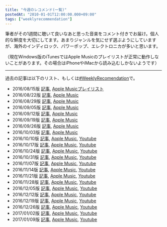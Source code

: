 ```yaml
---
title: "今週のレコメンド(一覧)"
postedAt: "2010-01-01T12:00:00.000+09:00"
tags: ["weeklyrecommendation"]
---
```


筆者がその1週間に聴いて良いなあと思った音楽をコメント付きでお届け。個人的な鮮度を大切にしてます。あまりジャンルを気にせず選ぶようにしていますが、海外のインディロック、パワーポップ、エレクトロニカが多いと思います。

（現在Windows版のiTunesではApple Musicのプレイリストが正常に動作しないことがあります。その場合はiPhoneやiMacから読み込むしかないようです）

---

過去の記事は以下のリスト、もしくは[#WeeklyRecomendation](http://30minreview.tumblr.com/tagged/weeklyrecommendation)で。

* 2016/08/15版 [記事](http://30minreview.tumblr.com/post/148976270869/%E4%BB%8A%E9%80%B1%E3%81%AE%E3%83%AC%E3%82%B3%E3%83%A1%E3%83%B3%E3%83%89-815%E7%89%88), [Apple Musicプレイリスト](https://itunes.apple.com/jp/playlist/jin-zhounorekomendo-8-15ban/idpl.6ce44b9bbf244619b6ccabf9b295dc27)
* 2016/08/22版 [記事](http://30minreview.tumblr.com/post/149315765074/%E4%BB%8A%E9%80%B1%E3%81%AE%E3%83%AC%E3%82%B3%E3%83%A1%E3%83%B3%E3%83%89-822%E7%89%88), [Apple Music](https://itunes.apple.com/jp/playlist/jin-zhounorekomendo-8-22ban/idpl.a03ef0e44d7e4768b7563f67000daa4c)
* 2016/08/29版 [記事](http://30minreview.tumblr.com/post/149645016814/%E4%BB%8A%E9%80%B1%E3%81%AE%E3%83%AC%E3%82%B3%E3%83%A1%E3%83%B3%E3%83%89-829%E7%89%88), [Apple Music](https://itunes.apple.com/jp/playlist/jin-zhounorekomendo-08-29ban/idpl.e9edd865f0344058a8d66d2ebf2e9bdb)
* 2016/09/05版 [記事](http://30minreview.tumblr.com/post/149971088224/%E4%BB%8A%E9%80%B1%E3%81%AE%E3%83%AC%E3%82%B3%E3%83%A1%E3%83%B3%E3%83%89-95%E7%89%88), [Apple Music](https://itunes.apple.com/jp/playlist/jin-zhounorekomendo-9-5ban/idpl.60eae2d6ef914ef49186e964228ed72e)
* 2016/09/12版 [記事](http://30minreview.tumblr.com/post/150307067084/%E4%BB%8A%E9%80%B1%E3%81%AE%E3%83%AC%E3%82%B3%E3%83%A1%E3%83%B3%E3%83%89-912%E7%89%88), [Apple Music](https://itunes.apple.com/jp/playlist/jin-zhounorekomendo-09-12ban/idpl.a737841dab0b4d84b46ee2ea0942d6fa)
* 2016/09/19版 [記事](http://30minreview.tumblr.com/post/150633348364/%E4%BB%8A%E9%80%B1%E3%81%AE%E3%83%AC%E3%82%B3%E3%83%A1%E3%83%B3%E3%83%89-0919%E7%89%88), [Apple Music](https://itunes.apple.com/jp/playlist/jin-zhounorekomendo-09-19ban/idpl.c183b0d5e27c488e880aafe2c2ce033c)
* 2016/09/26版 [記事](http://30minreview.tumblr.com/post/151094304364/%E4%BB%8A%E9%80%B1%E3%81%AE%E3%83%AC%E3%82%B3%E3%83%A1%E3%83%B3%E3%83%89-0926%E7%89%88), [Apple Music](https://itunes.apple.com/jp/playlist/jin-zhounorekomendo-09-26ban/idpl.bd745627ed614f0e848cc13c4e912452)
* 2016/10/03版 [記事](http://30minreview.tumblr.com/post/151339998434/%E4%BB%8A%E9%80%B1%E3%81%AE%E3%83%AC%E3%82%B3%E3%83%A1%E3%83%B3%E3%83%89-1003%E7%89%88), [Apple Music](https://itunes.apple.com/jp/playlist/jin-zhounorekomendo-10-03ban/idpl.783da547ed9945ecafbeff2c67067c9a)
* 2016/10/10版 [記事](http://30minreview.tumblr.com/post/151655855904/%E4%BB%8A%E9%80%B1%E3%81%AE%E3%83%AC%E3%82%B3%E3%83%A1%E3%83%B3%E3%83%89-1010%E7%89%88), [Apple Music](http://t.umblr.com/redirect?z=https%3A%2F%2Fitunes.apple.com%2Fjp%2Fplaylist%2Fjin-zhounorekomendo-10-10ban%2Fidpl.b43c93b323bb4efdbf0f21af067c0669&t=NTY0ZTUxMTI0NGFlYzRkYjUxYWNmNjE2MjRiODVhZGUzNDEwMGFmNCxCTnl5OXpSYQ%3D%3D&b=t%3APDNJI90S3WgeJuGXxcQRqA&m=1), [Youtube](http://t.umblr.com/redirect?z=https%3A%2F%2Fwww.youtube.com%2Fplaylist%3Flist%3DPLegnWsUgQaydW9anDV2Uh5rwaE5kxOr1c&t=NDVkNjgwMmMxYzhjOTJjOGIyYmFhMWNjNzhkYTBmYTVmZGNmZmY4ZSxCTnl5OXpSYQ%3D%3D&b=t%3APDNJI90S3WgeJuGXxcQRqA&m=1)
* 2016/10/17版 [記事](http://30minreview.tumblr.com/post/151926422849/%E4%BB%8A%E9%80%B1%E3%81%AE%E3%83%AC%E3%82%B3%E3%83%A1%E3%83%B3%E3%83%89-1017%E7%89%88), [Apple Music](http://t.umblr.com/redirect?z=https%3A%2F%2Fitunes.apple.com%2Fjp%2Fplaylist%2Fjin-zhounorekomendo-10-17ban%2Fidpl.de0ba177aaa446afaba932ce72ff1142&t=Y2I5Y2Y0ZDQ5ODg5MjFlMmEwMWU4Mjg2MmY3YWQxMzMzNWZlYmM3MyxycHQ1UE83OQ%3D%3D&b=t%3APDNJI90S3WgeJuGXxcQRqA&m=1), [ Youtube](http://t.umblr.com/redirect?z=https%3A%2F%2Fwww.youtube.com%2Fplaylist%3Flist%3DPLegnWsUgQayeOVq2JpPL5-qJKjTZxMYNy&t=ZTRjMjJlNDYxNDI5YjJjNTk4NGViNDMwMDYxMTZkMDJlMzRlZjQ0ZixycHQ1UE83OQ%3D%3D&b=t%3APDNJI90S3WgeJuGXxcQRqA&m=1)
* 2016/10/24版 [記事](http://30minreview.tumblr.com/post/152292584459/%E4%BB%8A%E9%80%B1%E3%81%AE%E3%83%AC%E3%82%B3%E3%83%A1%E3%83%B3%E3%83%89-1024%E7%89%88), [Apple Music](http://t.umblr.com/redirect?z=https%3A%2F%2Fitunes.apple.com%2Fjp%2Fplaylist%2Fjin-zhounorekomendo-10-24ban%2Fidpl.1afd6f1b0bc74feba0786e96bb473ebf&t=ODY2MjA1MTk2ZmNhYzVkNzM0NTgxMTA5NWUxNWFlMzc4YzlhN2JmZCxBemlXRjdBUw%3D%3D&b=t%3APDNJI90S3WgeJuGXxcQRqA&m=1), [ Youtube](http://t.umblr.com/redirect?z=https%3A%2F%2Fwww.youtube.com%2Fplaylist%3Flist%3DPLegnWsUgQaycjynjjVTJaXokEEprAVH5i&t=ZTIxN2E1ZjQyZmI4ZjExNTRmNGNkMGIwZDFkZjk4YjA4MTliNmFmNSxBemlXRjdBUw%3D%3D&b=t%3APDNJI90S3WgeJuGXxcQRqA&m=1)
* 2016/10/31版 [記事](http://30minreview.tumblr.com/post/152589267914/%E4%BB%8A%E9%80%B1%E3%81%AE%E3%83%AC%E3%82%B3%E3%83%A1%E3%83%B3%E3%83%89-1031%E7%89%88), [Apple Music](http://t.umblr.com/redirect?z=https%3A%2F%2Fitunes.apple.com%2Fjp%2Fplaylist%2Fjin-zhounorekomendo-10-31ban%2Fidpl.9251ecbae08441cabc56e9eb0757911f&t=MjA4MjIyZGY5YTBlNTRlMTU4OGNlZTY4MzdjOGVkMjM1YWUwZmMwOCwweUVmSG1LWA%3D%3D&b=t%3APDNJI90S3WgeJuGXxcQRqA&m=1), [Youtube](http://t.umblr.com/redirect?z=https%3A%2F%2Fwww.youtube.com%2Fplaylist%3Flist%3DPLegnWsUgQayewN9fVClPLzbmkKox%5Fjhwi&t=MmNhMzBiNWUyYzQ1NTM3MTIzMDU3MmQ1MjIyNTlmYzU5ZjE1ZmI1ZSwweUVmSG1LWA%3D%3D&b=t%3APDNJI90S3WgeJuGXxcQRqA&m=1)
* 2016/11/07版 [記事](http://30minreview.tumblr.com/post/152895617714/%E4%BB%8A%E9%80%B1%E3%81%AE%E3%83%AC%E3%82%B3%E3%83%A1%E3%83%B3%E3%83%89-1107%E7%89%88), [Apple Music](http://t.umblr.com/redirect?z=https%3A%2F%2Fitunes.apple.com%2Fjp%2Fplaylist%2Fjin-zhounorekomendo-11-07ban%2Fidpl.7a9ecbe18c074aa792a4ff63c5d54a20&t=NjM5ODc3YmMxYzIyNWU5NjExYzcwZTZlMzE0MzM0MWIyMjY5YjNiMixkd0ZuU2cxdA%3D%3D&b=t%3APDNJI90S3WgeJuGXxcQRqA&m=1), [Youtube](http://t.umblr.com/redirect?z=https%3A%2F%2Fwww.youtube.com%2Fplaylist%3Flist%3DPLegnWsUgQaydw082Y-VPbFHO%5FF4i%5Fdh6m&t=MjQxYjc1ZjExZmE4ZTFlNjI0ZTE4ZGQxYTQxY2Y4MDIzYmRhYTMzNSxkd0ZuU2cxdA%3D%3D&b=t%3APDNJI90S3WgeJuGXxcQRqA&m=1)
* 2016/11/14版 [記事](http://30minreview.tumblr.com/post/153258191539/%E4%BB%8A%E9%80%B1%E3%81%AE%E3%83%AC%E3%82%B3%E3%83%A1%E3%83%B3%E3%83%89-1114%E7%89%88), [Apple Music](https://itunes.apple.com/jp/playlist/jin-zhounorekomendo-11-14ban/idpl.f62842ea4975441685cd098cc025d337), [Youtube](https://www.youtube.com/playlist?list=PLegnWsUgQaydel7Nri6B8nWdR1CUxLqsM)
* 2016/11/21版 [記事](http://30minreview.tumblr.com/post/153474886619/%E4%BB%8A%E9%80%B1%E3%81%AE%E3%83%AC%E3%82%B3%E3%83%A1%E3%83%B3%E3%83%89-1121%E7%89%88), [Apple Music](http://t.umblr.com/redirect?z=https%3A%2F%2Fitunes.apple.com%2Fjp%2Fplaylist%2Fjin-zhounorekomendo-11-21ban%2Fidpl.f0307ab1d5f94880a569a1309f280631&t=ODNiYTNkMGNiYThmNWU5MTQwOTBiZDY0ZjkwYmUyM2ZkYTc1ZmJlYyxzTWVKYTNuRQ%3D%3D&b=t%3APDNJI90S3WgeJuGXxcQRqA&p=http%3A%2F%2F30minreview.tumblr.com%2Fpost%2F153474886619%2F%E4%BB%8A%E9%80%B1%E3%81%AE%E3%83%AC%E3%82%B3%E3%83%A1%E3%83%B3%E3%83%89-1121%E7%89%88&m=1), [Youtube](http://t.umblr.com/redirect?z=https%3A%2F%2Fwww.youtube.com%2Fplaylist%3Flist%3DPLegnWsUgQaye-FmMUfr3ymi5USHCgx0Bf&t=NTZhYTQ3ZDE0YTY4ZWJlODA5OTA0OTEwYjJhMjJlY2NmMTA1NjkwMSxzTWVKYTNuRQ%3D%3D&b=t%3APDNJI90S3WgeJuGXxcQRqA&p=http%3A%2F%2F30minreview.tumblr.com%2Fpost%2F153474886619%2F%E4%BB%8A%E9%80%B1%E3%81%AE%E3%83%AC%E3%82%B3%E3%83%A1%E3%83%B3%E3%83%89-1121%E7%89%88&m=1)
* 2016/11/28版 [記事](http://30minreview.tumblr.com/post/153774432174/%E4%BB%8A%E9%80%B1%E3%81%AE%E3%83%AC%E3%82%B3%E3%83%A1%E3%83%B3%E3%83%89-1128%E7%89%88), [Apple Music](http://t.umblr.com/redirect?z=https%3A%2F%2Fitunes.apple.com%2Fjp%2Fplaylist%2Fjin-zhounorekomendo-11-28ban%2Fidpl.153b3fc7d6ac40a7a1c3be01df885046&t=NTJmMDhhNThkZGFmMGQxZTI4MmVmYzAzYzZjOTE5YTkyNTU4NGQ3YixjWTJsZnc5SA%3D%3D&b=t%3APDNJI90S3WgeJuGXxcQRqA&p=http%3A%2F%2F30minreview.tumblr.com%2Fpost%2F153774432174%2F%E4%BB%8A%E9%80%B1%E3%81%AE%E3%83%AC%E3%82%B3%E3%83%A1%E3%83%B3%E3%83%89-1128%E7%89%88&m=1), [Youtube](http://t.umblr.com/redirect?z=http%3A%2F%2Fwww.youtube.com%2Fplaylist%3Flist%3DPLegnWsUgQayej9Wlr3AlLz8a8krHlgZCR&t=N2U1OGU5MDBkNzZlZTM5M2I2N2M2M2Q3OGYxOGIzZjg0MDVhZGU1NCxjWTJsZnc5SA%3D%3D&b=t%3APDNJI90S3WgeJuGXxcQRqA&p=http%3A%2F%2F30minreview.tumblr.com%2Fpost%2F153774432174%2F%E4%BB%8A%E9%80%B1%E3%81%AE%E3%83%AC%E3%82%B3%E3%83%A1%E3%83%B3%E3%83%89-1128%E7%89%88&m=1)
* 2016/12/05版 [記事](http://30minreview.tumblr.com/post/154071763119/%E4%BB%8A%E9%80%B1%E3%81%AE%E3%83%AC%E3%82%B3%E3%83%A1%E3%83%B3%E3%83%89-1205%E7%89%88), [Apple Music](http://t.umblr.com/redirect?z=https%3A%2F%2Fitunes.apple.com%2Fjp%2Fplaylist%2Fjin-zhounorekomendo-12-05ban%2Fidpl.2e05ee35320c4807a169d29cabcc0b90&t=OWMyODliYTY1ZTVjODVhOWMyN2U3ODk2Yzc5NzdkZTNlZTRkOWY4OSxqWjVyMmZwNw%3D%3D&b=t%3APDNJI90S3WgeJuGXxcQRqA&p=http%3A%2F%2F30minreview.tumblr.com%2Fpost%2F154071763119%2F%E4%BB%8A%E9%80%B1%E3%81%AE%E3%83%AC%E3%82%B3%E3%83%A1%E3%83%B3%E3%83%89-1205%E7%89%88&m=1), [Youtube](http://t.umblr.com/redirect?z=http%3A%2F%2Fwww.youtube.com%2Fplaylist%3Flist%3DPLegnWsUgQayfRyOKGSFCs%5FFab%5F5X7-Mo1&t=NzdmN2E4ZDRkNzg4ZDMwMGRmM2M0ODlmMGQxZGZhNGExNmYyZDNmMSxqWjVyMmZwNw%3D%3D&b=t%3APDNJI90S3WgeJuGXxcQRqA&p=http%3A%2F%2F30minreview.tumblr.com%2Fpost%2F154071763119%2F%E4%BB%8A%E9%80%B1%E3%81%AE%E3%83%AC%E3%82%B3%E3%83%A1%E3%83%B3%E3%83%89-1205%E7%89%88&m=1)
* 2016/12/12版 [記事](http://30minreview.tumblr.com/post/154395288909/%E4%BB%8A%E9%80%B1%E3%81%AE%E3%83%AC%E3%82%B3%E3%83%A1%E3%83%B3%E3%83%89-1212%E7%89%88), [Apple Music](http://t.umblr.com/redirect?z=https%3A%2F%2Fitunes.apple.com%2Fjp%2Fplaylist%2Fjin-zhounorekomendo-12-12ban%2Fidpl.7bb84c2a9a234db3bf346f28868556b5&t=YmI4YTgwOWJhZDg3NDJmNWE0ZjkzODU4NzdkNDk4YzkyZmM4ZWI2YixjYXJtbTdtaQ%3D%3D&b=t%3APDNJI90S3WgeJuGXxcQRqA&p=http%3A%2F%2F30minreview.tumblr.com%2Fpost%2F154395288909%2F%E4%BB%8A%E9%80%B1%E3%81%AE%E3%83%AC%E3%82%B3%E3%83%A1%E3%83%B3%E3%83%89-1212%E7%89%88&m=1), [Youtube](http://t.umblr.com/redirect?z=https%3A%2F%2Fwww.youtube.com%2Fplaylist%3Flist%3DPLegnWsUgQayeP8kF2XFbiDBVnFhmlzTFQ&t=NjY1ODYyZDA4MGEyYmVkMDQyZDlmNGQ0OWU5OWVjYzhhOTdhMGYxOCxjYXJtbTdtaQ%3D%3D&b=t%3APDNJI90S3WgeJuGXxcQRqA&p=http%3A%2F%2F30minreview.tumblr.com%2Fpost%2F154395288909%2F%E4%BB%8A%E9%80%B1%E3%81%AE%E3%83%AC%E3%82%B3%E3%83%A1%E3%83%B3%E3%83%89-1212%E7%89%88&m=1)
* 2016/12/19版 [記事](http://30minreview.tumblr.com/post/154717638404/%E4%BB%8A%E9%80%B1%E3%81%AE%E3%83%AC%E3%82%B3%E3%83%A1%E3%83%B3%E3%83%89-1219%E7%89%88), [Apple Music](http://t.umblr.com/redirect?z=https%3A%2F%2Fitunes.apple.com%2Fjp%2Fplaylist%2Fjin-zhounorekomendo-12-19ban%2Fidpl.ed10383b23384d46bced68c25b935b6e&t=MDA4YWIzMGExOTIxZDMxNjc2NGRlYmFmNTY3MDZjNDBlOWJlYjUzMSxoYnRwQ2ljSg%3D%3D&b=t%3APDNJI90S3WgeJuGXxcQRqA&p=http%3A%2F%2F30minreview.tumblr.com%2Fpost%2F154717638404%2F%E4%BB%8A%E9%80%B1%E3%81%AE%E3%83%AC%E3%82%B3%E3%83%A1%E3%83%B3%E3%83%89-1219%E7%89%88&m=1), [Youtube](http://t.umblr.com/redirect?z=https%3A%2F%2Fwww.youtube.com%2Fplaylist%3Flist%3DPLegnWsUgQaydrmHuNtYtrwaYhUZyXKKAR&t=NzdkMTRlNzY4MjViNDNlNDdlNjU2ZWM5Y2RmZjkxZGVhZWU3ZjA0ZCxoYnRwQ2ljSg%3D%3D&b=t%3APDNJI90S3WgeJuGXxcQRqA&p=http%3A%2F%2F30minreview.tumblr.com%2Fpost%2F154717638404%2F%E4%BB%8A%E9%80%B1%E3%81%AE%E3%83%AC%E3%82%B3%E3%83%A1%E3%83%B3%E3%83%89-1219%E7%89%88&m=1)
* 2016/12/26版 [記事](http://30minreview.tumblr.com/post/155017973869/%E4%BB%8A%E9%80%B1%E3%81%AE%E3%83%AC%E3%82%B3%E3%83%A1%E3%83%B3%E3%83%89-1226%E7%89%88), [Apple Music](http://t.umblr.com/redirect?z=https%3A%2F%2Fitunes.apple.com%2Fjp%2Fplaylist%2Fjin-zhounorekomendo-12-26ban%2Fidpl.d0419ea9e1c74f0a8d29b7fc5b8f3d0e&t=YTlkNGM4MDgwZmEyNDZhZTUxYmRlZmI4ZDA2NmFlZTU0MGQ0MzZkYiw0aENoNGNsOA%3D%3D&b=t%3APDNJI90S3WgeJuGXxcQRqA&p=http%3A%2F%2F30minreview.tumblr.com%2Fpost%2F155017973869%2F%E4%BB%8A%E9%80%B1%E3%81%AE%E3%83%AC%E3%82%B3%E3%83%A1%E3%83%B3%E3%83%89-1226%E7%89%88&m=1), [Youtube](http://t.umblr.com/redirect?z=https%3A%2F%2Fwww.youtube.com%2Fplaylist%3Flist%3DPLegnWsUgQaydhQpD8d72aLI0hpdBMw1Cy&t=OTc5YTZhODU5MWViMDI2ZjdiNWYxYTA2NDkxOWQzZjQxNDE3OWRhYyw0aENoNGNsOA%3D%3D&b=t%3APDNJI90S3WgeJuGXxcQRqA&p=http%3A%2F%2F30minreview.tumblr.com%2Fpost%2F155017973869%2F%E4%BB%8A%E9%80%B1%E3%81%AE%E3%83%AC%E3%82%B3%E3%83%A1%E3%83%B3%E3%83%89-1226%E7%89%88&m=1)
* 2017/01/02版 [記事](http://30minreview.tumblr.com/post/155389056474/%E4%BB%8A%E9%80%B1%E3%81%AE%E3%83%AC%E3%82%B3%E3%83%A1%E3%83%B3%E3%83%89-20170102%E7%89%88), [Apple Music](http://t.umblr.com/redirect?z=https%3A%2F%2Fitunes.apple.com%2Fjp%2Fplaylist%2Fjin-zhounorekomendo-2017-01%2Fidpl.3eb6387cffa04a32954483ffc7af3c6b&t=NGExMjY0Mzk3OWQ1MDgxNWYwZTkxYThiOGFkZGM5ZmRiOTg1ZTNkMCw5TnV0ZTRFQQ%3D%3D&b=t%3APDNJI90S3WgeJuGXxcQRqA&p=http%3A%2F%2F30minreview.tumblr.com%2Fpost%2F155389056474%2F%E4%BB%8A%E9%80%B1%E3%81%AE%E3%83%AC%E3%82%B3%E3%83%A1%E3%83%B3%E3%83%89-20170102%E7%89%88&m=1), [Youtube](http://t.umblr.com/redirect?z=https%3A%2F%2Fwww.youtube.com%2Fplaylist%3Flist%3DPLegnWsUgQaycS3RVPdALCti%5FqN6aSG5XR&t=ZTAzNDRhMDU0MzI5MGY5MWFmNjE0YjY1NTI0NTcxMDNhNzVjZjIxNSw5TnV0ZTRFQQ%3D%3D&b=t%3APDNJI90S3WgeJuGXxcQRqA&p=http%3A%2F%2F30minreview.tumblr.com%2Fpost%2F155389056474%2F%E4%BB%8A%E9%80%B1%E3%81%AE%E3%83%AC%E3%82%B3%E3%83%A1%E3%83%B3%E3%83%89-20170102%E7%89%88&m=1)
* 2017/01/09版 [記事](http://30minreview.tumblr.com/post/155623886014/%E4%BB%8A%E9%80%B1%E3%81%AE%E3%83%AC%E3%82%B3%E3%83%A1%E3%83%B3%E3%83%89-20170109), [Apple Music](http://t.umblr.com/redirect?z=https%3A%2F%2Fitunes.apple.com%2Fjp%2Fplaylist%2Fjin-zhounorekomendo-2017-01%2Fidpl.c077e2c0de6543a6a636f7447d075cf2&t=ODQyOWE3ZjRjMGU3OGViOGVkMzg3MThmYmEzOGY5ZWZiY2E1ZDVhMSxiNk5ubW9SMA%3D%3D&b=t%3APDNJI90S3WgeJuGXxcQRqA&p=http%3A%2F%2F30minreview.tumblr.com%2Fpost%2F155623886014%2F%E4%BB%8A%E9%80%B1%E3%81%AE%E3%83%AC%E3%82%B3%E3%83%A1%E3%83%B3%E3%83%89-20170109&m=1), [Youtube](http://t.umblr.com/redirect?z=https%3A%2F%2Fwww.youtube.com%2Fplaylist%3Flist%3DPLegnWsUgQayed9NhwGcueAP0mB9cJxIWV&t=ZWViODg0YjAzODkwOGQ3ZWM1YmRmZDg4YzE1ZWQ3YWQwZTJlMWY2MixiNk5ubW9SMA%3D%3D&b=t%3APDNJI90S3WgeJuGXxcQRqA&p=http%3A%2F%2F30minreview.tumblr.com%2Fpost%2F155623886014%2F%E4%BB%8A%E9%80%B1%E3%81%AE%E3%83%AC%E3%82%B3%E3%83%A1%E3%83%B3%E3%83%89-20170109&m=1)